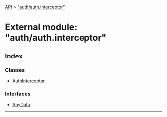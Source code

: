 [API](../README.md) > ["auth/auth.interceptor"](../modules/_auth_auth_interceptor_.md)

# External module: "auth/auth.interceptor"

## Index

### Classes

* [AuthInterceptor](../classes/_auth_auth_interceptor_.authinterceptor.md)

### Interfaces

* [AnyData](../interfaces/_auth_auth_interceptor_.anydata.md)

---

